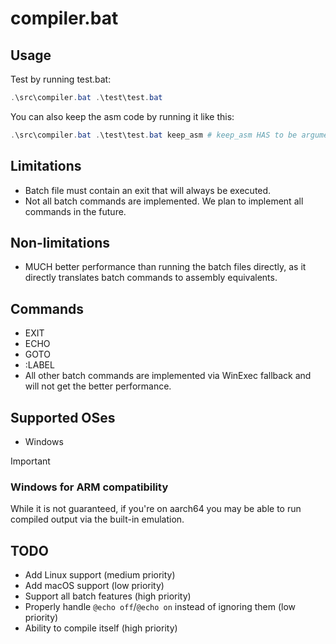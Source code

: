 # compiler.bat

## Usage

Test by running test.bat:

```powershell
.\src\compiler.bat .\test\test.bat
```

You can also keep the asm code by running it like this:

```powershell
.\src\compiler.bat .\test\test.bat keep_asm # keep_asm HAS to be argument 2
```

## Limitations

* Batch file must contain an exit that will always be executed.
* Not all batch commands are implemented. We plan to implement all commands in the future.

## Non-limitations

* MUCH better performance than running the batch files directly, as it directly translates batch commands to assembly equivalents.

## Commands

* EXIT
* ECHO
* GOTO
* :LABEL
* All other batch commands are implemented via WinExec fallback and will not get the better performance.

## Supported OSes

* Windows

> [!IMPORTANT]
>
> ### Windows for ARM compatibility
>
> While it is not guaranteed, if you're on aarch64 you may be able to run compiled output via the built-in emulation.

## TODO

* Add Linux support (medium priority)
* Add macOS support (low priority)
* Support all batch features (high priority)
* Properly handle `@echo off`/`@echo on` instead of ignoring them (low priority)
* Ability to compile itself (high priority)
